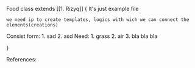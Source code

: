 Food class extends [[1. Rizyq]] {
	It's just example file

	we need ip to create templates, logics with wich we can connect the elements(creations)

Consist form:
	1. sad
	2. asd
Need:
	1. grass
	2. air 
	3. bla bla bla



}

References:


